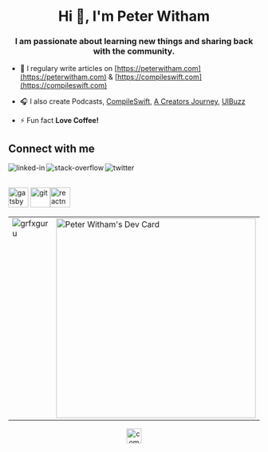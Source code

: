 <h1 align="center">Hi 👋, I'm Peter Witham</h1>
<h3 align="center">I am passionate about learning new things and sharing back with the community.</h3>

- 📝 I regulary write articles on [https://peterwitham.com](https://peterwitham.com) & [https://compileswift.com](https://compileswift.com)

- :headphones: I also create Podcasts, [CompileSwift](https://compileswift.transistor.fm/), [A Creators Journey](https://pwpodcast.transistor.fm/), [UIBuzz](https://uibuzz.transistor.fm/)


- ⚡ Fun fact **Love Coffee!**

## Connect with me
[<img align="left" alt="linked-in" src="https://img.shields.io/badge/linkedin-%230077B5.svg?&style=for-the-badge&logo=linkedin&logoColor=white" />](https://www.linkedin.com/in/peterwitham)
[<img align="left" alt="stack-overflow" src="https://img.shields.io/badge/stack%20overflow-FE7A16?logo=stack-overflow&logoColor=white&style=for-the-badge" />](https://stackexchange.com/users/286814/peter-witham)
[<img align="left" alt="twitter" src="https://img.shields.io/badge/twitter-%231DA1F2.svg?&style=for-the-badge&logo=twitter&logoColor=white" />](https://twitter.com/compileswift)
<br>
<br>

<p align="left"><img src="https://www.vectorlogo.zone/logos/gatsbyjs/gatsbyjs-icon.svg" alt="gatsby" width="40" height="40"/> <img src="https://www.vectorlogo.zone/logos/git-scm/git-scm-icon.svg" alt="git" width="40" height="40"/><img src="https://reactnative.dev/img/header_logo.svg" alt="reactnative" width="40" height="40"/></p>

<table>
<tr style="vertical-align:top">
<td>
<img align="center" src="https://github-readme-stats.vercel.app/api?username=grfxguru&show_icons=true" alt="grfxguru" />
</td>
<td>
<a href="https://app.daily.dev/PWitham"><img src="https://api.daily.dev/devcards/485c7c9752db46c1ba8469c0478a8356.png?r=6j7" width="400" alt="Peter Witham's Dev Card"/></a>
</td>
</tr>
</table>

<p align="center"> 
<a href="https://twitter.com/compileswift" target="blank"><img align="center" src="https://cdn.jsdelivr.net/npm/simple-icons@3.0.1/icons/twitter.svg" alt="compileswift" height="30" width="30" /></a>
</p>
